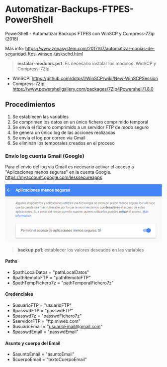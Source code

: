 # Automatizar-Backups-FTPES-PowerShell
PowerShell - Automatizar Backups FTPES con WinSCP y Compress-7Zip (2018)

Más info: https://www.zonasystem.com/2017/07/automatizar-copias-de-seguridad-ftps-winscp-taskschd.html

> **instalar-modulos.ps1**: Es necesario instalar los módulos: WinSCP y Compress-7Zip
- WinSCP: https://github.com/dotps1/WinSCP/wiki/New-WinSCPSession
- Compress-7Zip: https://www.powershellgallery.com/packages/7Zip4Powershell/1.8.0

## Procedimientos
1. Se establecen las variables
2. Se comprimen los datos en un único fichero comprimido temporal
3. Se envía el fichero comprimido a un servidor FTP de modo seguro
4. Se genera un único log de las acciones realizadas
5. Se envía el log por correo vía Gmail
6. Se eliminan los temporales creados en el proceso

### Envío log cuenta Gmail (Google)
Para el envío del log vía Gmail es necesario activar el acceso a "Aplicaciones menos seguras" en la cuenta Google. 
https://myaccount.google.com/lesssecureapps

![Aplicaciones menos seguras Google](https://raw.githubusercontent.com/adrianlois/Automatizar-Backups-FTPES-Batchfile/master/screenshots-test/ejecucion_app_menos_seguras_gmail.png)

> **backup.ps1**: establecer los valores deseados en las variables

#### Paths
- $pathLocalDatos = "pathLocalDatos"
- $pathRemotoFTP = "pathRemotoFTP"
- $pathTempFichero7z = "pathTemporalFichero7z"

#### Credenciales
- $usuarioFTP = "usuarioFTP"
- $passwdFTP = "passwdFTP"
- $passwd7z = "passwdFichero7z"
- $servidorFTP = "ftp.miweb.com"
- $usuarioEmail = "usuarioEmail@gmail.com" 
- $passwdEmail = "passwdEmail"

#### Asunto y cuerpo del Email
- $asuntoEmail = "asuntoEmail"
- $cuerpoEmail = "textoCuerpoEmail"
